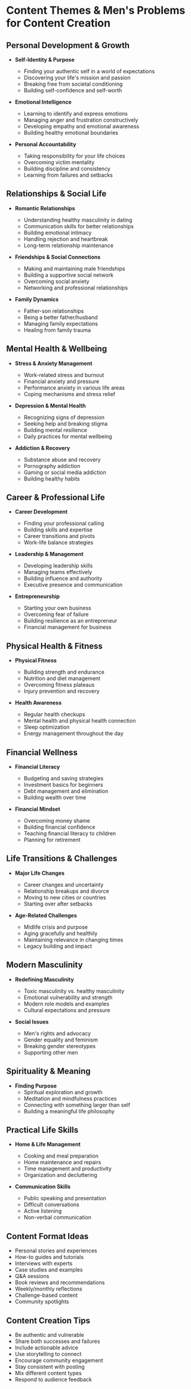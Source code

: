 # Content Themes & Men's Problems for Content Creation

## Personal Development & Growth
- **Self-Identity & Purpose**
  - Finding your authentic self in a world of expectations
  - Discovering your life's mission and passion
  - Breaking free from societal conditioning
  - Building self-confidence and self-worth

- **Emotional Intelligence**
  - Learning to identify and express emotions
  - Managing anger and frustration constructively
  - Developing empathy and emotional awareness
  - Building healthy emotional boundaries

- **Personal Accountability**
  - Taking responsibility for your life choices
  - Overcoming victim mentality
  - Building discipline and consistency
  - Learning from failures and setbacks

## Relationships & Social Life
- **Romantic Relationships**
  - Understanding healthy masculinity in dating
  - Communication skills for better relationships
  - Building emotional intimacy
  - Handling rejection and heartbreak
  - Long-term relationship maintenance

- **Friendships & Social Connections**
  - Making and maintaining male friendships
  - Building a supportive social network
  - Overcoming social anxiety
  - Networking and professional relationships

- **Family Dynamics**
  - Father-son relationships
  - Being a better father/husband
  - Managing family expectations
  - Healing from family trauma

## Mental Health & Wellbeing
- **Stress & Anxiety Management**
  - Work-related stress and burnout
  - Financial anxiety and pressure
  - Performance anxiety in various life areas
  - Coping mechanisms and stress relief

- **Depression & Mental Health**
  - Recognizing signs of depression
  - Seeking help and breaking stigma
  - Building mental resilience
  - Daily practices for mental wellbeing

- **Addiction & Recovery**
  - Substance abuse and recovery
  - Pornography addiction
  - Gaming or social media addiction
  - Building healthy habits

## Career & Professional Life
- **Career Development**
  - Finding your professional calling
  - Building skills and expertise
  - Career transitions and pivots
  - Work-life balance strategies

- **Leadership & Management**
  - Developing leadership skills
  - Managing teams effectively
  - Building influence and authority
  - Executive presence and communication

- **Entrepreneurship**
  - Starting your own business
  - Overcoming fear of failure
  - Building resilience as an entrepreneur
  - Financial management for business

## Physical Health & Fitness
- **Physical Fitness**
  - Building strength and endurance
  - Nutrition and diet management
  - Overcoming fitness plateaus
  - Injury prevention and recovery

- **Health Awareness**
  - Regular health checkups
  - Mental health and physical health connection
  - Sleep optimization
  - Energy management throughout the day

## Financial Wellness
- **Financial Literacy**
  - Budgeting and saving strategies
  - Investment basics for beginners
  - Debt management and elimination
  - Building wealth over time

- **Financial Mindset**
  - Overcoming money shame
  - Building financial confidence
  - Teaching financial literacy to children
  - Planning for retirement

## Life Transitions & Challenges
- **Major Life Changes**
  - Career changes and uncertainty
  - Relationship breakups and divorce
  - Moving to new cities or countries
  - Starting over after setbacks

- **Age-Related Challenges**
  - Midlife crisis and purpose
  - Aging gracefully and healthily
  - Maintaining relevance in changing times
  - Legacy building and impact

## Modern Masculinity
- **Redefining Masculinity**
  - Toxic masculinity vs. healthy masculinity
  - Emotional vulnerability and strength
  - Modern role models and examples
  - Cultural expectations and pressure

- **Social Issues**
  - Men's rights and advocacy
  - Gender equality and feminism
  - Breaking gender stereotypes
  - Supporting other men

## Spirituality & Meaning
- **Finding Purpose**
  - Spiritual exploration and growth
  - Meditation and mindfulness practices
  - Connecting with something larger than self
  - Building a meaningful life philosophy

## Practical Life Skills
- **Home & Life Management**
  - Cooking and meal preparation
  - Home maintenance and repairs
  - Time management and productivity
  - Organization and decluttering

- **Communication Skills**
  - Public speaking and presentation
  - Difficult conversations
  - Active listening
  - Non-verbal communication

## Content Format Ideas
- Personal stories and experiences
- How-to guides and tutorials
- Interviews with experts
- Case studies and examples
- Q&A sessions
- Book reviews and recommendations
- Weekly/monthly reflections
- Challenge-based content
- Community spotlights

## Content Creation Tips
- Be authentic and vulnerable
- Share both successes and failures
- Include actionable advice
- Use storytelling to connect
- Encourage community engagement
- Stay consistent with posting
- Mix different content types
- Respond to audience feedback









